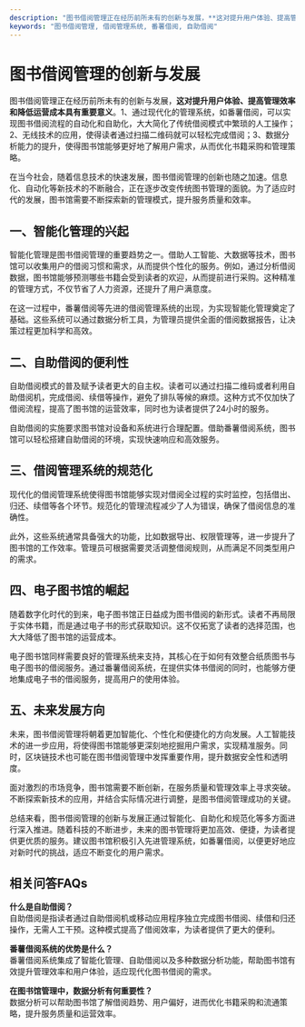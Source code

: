 ```yaml
---
description: "图书借阅管理正在经历前所未有的创新与发展，**这对提升用户体验、提高管理效率和降低运营成本具有重要意义**。1、通过现代化的管理系统，如番薯借阅，可以实现图书借阅流程的自动化和自助化，大大简化了传统借阅模式中繁琐的人工操作；2、无线技术的应用，使得读者通过扫描二维码就可以轻松完成借阅；3、数据分析能力的提升，使得图书馆能够更好地了解用户需求，从而优化书籍采购和管理策略。"
keywords: "图书借阅管理, 借阅管理系统, 番薯借阅, 自助借阅"
---
```

# 图书借阅管理的创新与发展

图书借阅管理正在经历前所未有的创新与发展，**这对提升用户体验、提高管理效率和降低运营成本具有重要意义**。1、通过现代化的管理系统，如番薯借阅，可以实现图书借阅流程的自动化和自助化，大大简化了传统借阅模式中繁琐的人工操作；2、无线技术的应用，使得读者通过扫描二维码就可以轻松完成借阅；3、数据分析能力的提升，使得图书馆能够更好地了解用户需求，从而优化书籍采购和管理策略。

在当今社会，随着信息技术的快速发展，图书借阅管理的创新也随之加速。信息化、自动化等新技术的不断融合，正在逐步改变传统图书管理的面貌。为了适应时代的发展，图书馆需要不断探索新的管理模式，提升服务质量和效率。

## **一、智能化管理的兴起**

智能化管理是图书借阅管理的重要趋势之一。借助人工智能、大数据等技术，图书馆可以收集用户的借阅习惯和需求，从而提供个性化的服务。例如，通过分析借阅数据，图书馆能够预测哪些书籍会受到读者的欢迎，从而提前进行采购。这种精准的管理方式，不仅节省了人力资源，还提升了用户满意度。

在这一过程中，番薯借阅等先进的借阅管理系统的出现，为实现智能化管理奠定了基础。这些系统可以通过数据分析工具，为管理员提供全面的借阅数据报告，让决策过程更加科学和高效。

## **二、自助借阅的便利性**

自助借阅模式的普及赋予读者更大的自主权。读者可以通过扫描二维码或者利用自助借阅机，完成借阅、续借等操作，避免了排队等候的麻烦。这种方式不仅加快了借阅流程，提高了图书馆的运营效率，同时也为读者提供了24小时的服务。

自助借阅的实施要求图书馆对设备和系统进行合理配置。借助番薯借阅系统，图书馆可以轻松搭建自助借阅的环境，实现快速响应和高效服务。

## **三、借阅管理系统的规范化**

现代化的借阅管理系统使得图书馆能够实现对借阅全过程的实时监控，包括借出、归还、续借等各个环节。规范化的管理流程减少了人为错误，确保了借阅信息的准确性。

此外，这些系统通常具备强大的功能，比如数据导出、权限管理等，进一步提升了图书馆的工作效率。管理员可根据需要灵活调整借阅规则，从而满足不同类型用户的需求。

## **四、电子图书馆的崛起**

随着数字化时代的到来，电子图书馆正日益成为图书借阅的新形式。读者不再局限于实体书籍，而是通过电子书的形式获取知识。这不仅拓宽了读者的选择范围，也大大降低了图书馆的运营成本。

电子图书馆同样需要良好的管理系统来支持，其核心在于如何有效整合纸质图书与电子图书的借阅服务。通过番薯借阅系统，在提供实体书借阅的同时，也能够方便地集成电子书的借阅服务，提高用户的使用体验。

## **五、未来发展方向**

未来，图书借阅管理将朝着更加智能化、个性化和便捷化的方向发展。人工智能技术的进一步应用，将使得图书馆能够更深刻地挖掘用户需求，实现精准服务。同时，区块链技术也可能在图书借阅管理中发挥重要作用，提升数据安全性和透明度。

面对激烈的市场竞争，图书馆需要不断创新，在服务质量和管理效率上寻求突破。不断探索新技术的应用，并结合实际情况进行调整，是图书借阅管理成功的关键。

总结来看，图书借阅管理的创新与发展正通过智能化、自助化和规范化等多方面进行深入推进。随着科技的不断进步，未来的图书管理将更加高效、便捷，为读者提供更优质的服务。建议图书馆积极引入先进管理系统，如番薯借阅，以便更好地应对新时代的挑战，适应不断变化的用户需求。

## 相关问答FAQs

**什么是自助借阅？**  
自助借阅是指读者通过自助借阅机或移动应用程序独立完成图书借阅、续借和归还操作，无需人工干预。这种模式提高了借阅效率，为读者提供了更大的便利。

**番薯借阅系统的优势是什么？**  
番薯借阅系统集成了智能化管理、自助借阅以及多种数据分析功能，帮助图书馆有效提升管理效率和用户体验，适应现代化图书借阅的需求。

**在图书馆管理中，数据分析有何重要性？**  
数据分析可以帮助图书馆了解借阅趋势、用户偏好，进而优化书籍采购和流通策略，提升服务质量和运营效率。

